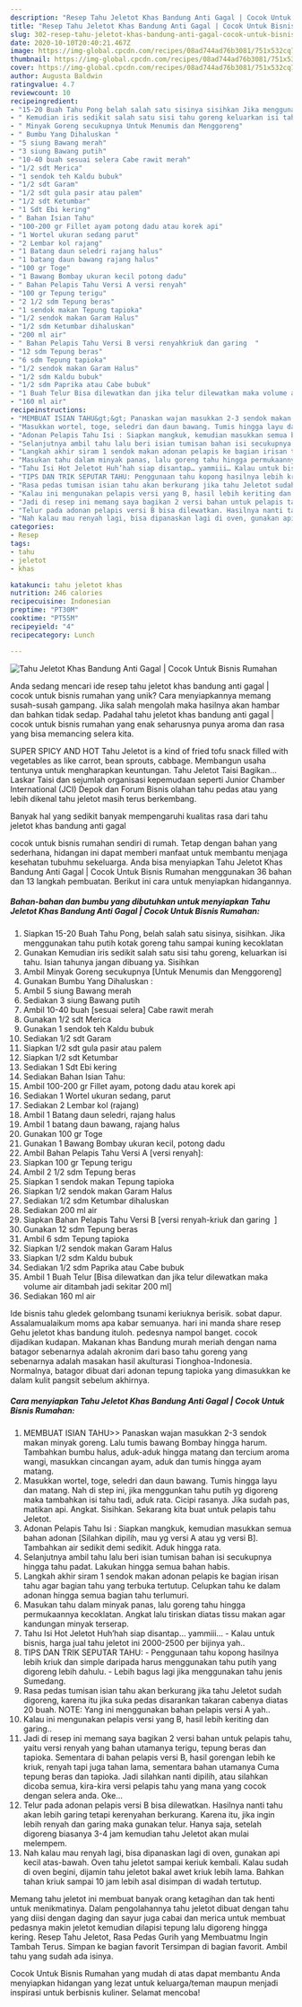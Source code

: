 ```yaml
---
description: "Resep Tahu Jeletot Khas Bandung Anti Gagal | Cocok Untuk Bisnis Rumahan yang Bisa Manjain Lidah"
title: "Resep Tahu Jeletot Khas Bandung Anti Gagal | Cocok Untuk Bisnis Rumahan yang Bisa Manjain Lidah"
slug: 302-resep-tahu-jeletot-khas-bandung-anti-gagal-cocok-untuk-bisnis-rumahan-yang-bisa-manjain-lidah
date: 2020-10-10T20:40:21.467Z
image: https://img-global.cpcdn.com/recipes/08ad744ad76b3081/751x532cq70/tahu-jeletot-khas-bandung-anti-gagal-cocok-untuk-bisnis-rumahan-foto-resep-utama.jpg
thumbnail: https://img-global.cpcdn.com/recipes/08ad744ad76b3081/751x532cq70/tahu-jeletot-khas-bandung-anti-gagal-cocok-untuk-bisnis-rumahan-foto-resep-utama.jpg
cover: https://img-global.cpcdn.com/recipes/08ad744ad76b3081/751x532cq70/tahu-jeletot-khas-bandung-anti-gagal-cocok-untuk-bisnis-rumahan-foto-resep-utama.jpg
author: Augusta Baldwin
ratingvalue: 4.7
reviewcount: 10
recipeingredient:
- "15-20 Buah Tahu Pong belah salah satu sisinya sisihkan Jika menggunakan tahu putih kotak goreng tahu sampai kuning kecoklatan"
- " Kemudian iris sedikit salah satu sisi tahu goreng keluarkan isi tahu Isian tahunya jangan dibuang ya Sisihkan"
- " Minyak Goreng secukupnya Untuk Menumis dan Menggoreng"
- " Bumbu Yang Dihaluskan "
- "5 siung Bawang merah"
- "3 siung Bawang putih"
- "10-40 buah sesuai selera Cabe rawit merah"
- "1/2 sdt Merica"
- "1 sendok teh Kaldu bubuk"
- "1/2 sdt Garam"
- "1/2 sdt gula pasir atau palem"
- "1/2 sdt Ketumbar"
- "1 Sdt Ebi kering"
- " Bahan Isian Tahu"
- "100-200 gr Fillet ayam potong dadu atau korek api"
- "1 Wortel ukuran sedang parut"
- "2 Lembar kol rajang"
- "1 Batang daun seledri rajang halus"
- "1 batang daun bawang rajang halus"
- "100 gr Toge"
- "1 Bawang Bombay ukuran kecil potong dadu"
- " Bahan Pelapis Tahu Versi A versi renyah"
- "100 gr Tepung terigu"
- "2 1/2 sdm Tepung beras"
- "1 sendok makan Tepung tapioka"
- "1/2 sendok makan Garam Halus"
- "1/2 sdm Ketumbar dihaluskan"
- "200 ml air"
- " Bahan Pelapis Tahu Versi B versi renyahkriuk dan garing  "
- "12 sdm Tepung beras"
- "6 sdm Tepung tapioka"
- "1/2 sendok makan Garam Halus"
- "1/2 sdm Kaldu bubuk"
- "1/2 sdm Paprika atau Cabe bubuk"
- "1 Buah Telur Bisa dilewatkan dan jika telur dilewatkan maka volume air ditambah jadi sekitar 200 ml"
- "160 ml air"
recipeinstructions:
- "MEMBUAT ISIAN TAHU&gt;&gt; Panaskan wajan masukkan 2-3 sendok makan minyak goreng. Lalu tumis bawang Bombay hingga harum. Tambahkan bumbu halus, aduk-aduk hingga matang dan tercium aroma wangi, masukkan cincangan ayam, aduk dan tumis hingga ayam matang."
- "Masukkan wortel, toge, seledri dan daun bawang. Tumis hingga layu dan matang. Nah di step ini, jika menggunkan tahu putih yg digoreng maka tambahkan isi tahu tadi, aduk rata. Cicipi rasanya. Jika sudah pas, matikan api. Angkat. Sisihkan. Sekarang kita buat untuk pelapis tahu Jeletot."
- "Adonan Pelapis Tahu Isi : Siapkan mangkuk, kemudian masukkan semua bahan adonan [Silahkan dipilih, mau yg versi A atau yg versi B]. Tambahkan air sedikit demi sedikit. Aduk hingga rata."
- "Selanjutnya ambil tahu lalu beri isian tumisan bahan isi secukupnya hingga tahu padat. Lakukan hingga semua bahan habis."
- "Langkah akhir siram 1 sendok makan adonan pelapis ke bagian irisan tahu agar bagian tahu yang terbuka tertutup. Celupkan tahu ke dalam adonan hingga semua bagian tahu terlumuri."
- "Masukan tahu dalam minyak panas, lalu goreng tahu hingga permukaannya kecoklatan. Angkat lalu tiriskan diatas tissu makan agar kandungan minyak terserap."
- "Tahu Isi Hot Jeletot Huh’hah siap disantap… yammiii… Kalau untuk bisnis, harga jual tahu jeletot ini 2000-2500 per bijinya yah.."
- "TIPS DAN TRIK SEPUTAR TAHU: Penggunaan tahu kopong hasilnya lebih kriuk dan simple daripada harus menggunakan tahu putih yang digoreng lebih dahulu. Lebih bagus lagi jika menggunakan tahu jenis Sumedang."
- "Rasa pedas tumisan isian tahu akan berkurang jika tahu Jeletot sudah digoreng, karena itu jika suka pedas disarankan takaran cabenya diatas 20 buah. NOTE: Yang ini menggunakan bahan pelapis versi A yah.."
- "Kalau ini mengunakan pelapis versi yang B, hasil lebih keriting dan garing.."
- "Jadi di resep ini memang saya bagikan 2 versi bahan untuk pelapis tahu, yaitu versi renyah yang bahan utamanya terigu, tepung beras dan tapioka. Sementara di bahan pelapis versi B, hasil gorengan lebih ke kriuk, renyah tapi juga tahan lama, sementara bahan utamanya Cuma tepung beras dan tapioka. Jadi silahkan nanti dipilih, atau silahkan dicoba semua, kira-kira versi pelapis tahu yang mana yang cocok dengan selera anda. Oke…"
- "Telur pada adonan pelapis versi B bisa dilewatkan. Hasilnya nanti tahu akan lebih garing tetapi kerenyahan berkurang. Karena itu, jika ingin lebih renyah dan garing maka gunakan telur. Hanya saja, setelah digoreng biasanya 3-4 jam kemudian tahu Jeletot akan mulai melempem."
- "Nah kalau mau renyah lagi, bisa dipanaskan lagi di oven, gunakan api kecil atas-bawah. Oven tahu jeletot sampai keriuk kembali. Kalau sudah di oven begini, dijamin tahu jeletot bakal awet kriuk lebih lama. Bahkan tahan kriuk sampai 10 jam lebih asal disimpan di wadah tertutup."
categories:
- Resep
tags:
- tahu
- jeletot
- khas

katakunci: tahu jeletot khas 
nutrition: 246 calories
recipecuisine: Indonesian
preptime: "PT30M"
cooktime: "PT55M"
recipeyield: "4"
recipecategory: Lunch

---
```



![Tahu Jeletot Khas Bandung Anti Gagal | Cocok Untuk Bisnis Rumahan](https://img-global.cpcdn.com/recipes/08ad744ad76b3081/751x532cq70/tahu-jeletot-khas-bandung-anti-gagal-cocok-untuk-bisnis-rumahan-foto-resep-utama.jpg)

Anda sedang mencari ide resep tahu jeletot khas bandung anti gagal | cocok untuk bisnis rumahan yang unik? Cara menyiapkannya memang susah-susah gampang. Jika salah mengolah maka hasilnya akan hambar dan bahkan tidak sedap. Padahal tahu jeletot khas bandung anti gagal | cocok untuk bisnis rumahan yang enak seharusnya punya aroma dan rasa yang bisa memancing selera kita.

SUPER SPICY AND HOT Tahu Jeletot is a kind of fried tofu snack filled with vegetables as like carrot, bean sprouts, cabbage. Membangun usaha tentunya untuk mengharapkan keuntungan. Tahu Jeletot Taisi Bagikan… Laskar Taisi dan sejumlah organisasi kepemudaan seperti Junior Chamber International (JCI) Depok dan Forum Bisnis olahan tahu pedas atau yang lebih dikenal tahu jeletot masih terus berkembang.

Banyak hal yang sedikit banyak mempengaruhi kualitas rasa dari tahu jeletot khas bandung anti gagal 

 cocok untuk bisnis rumahan sendiri di rumah. Tetap dengan bahan yang sederhana, hidangan ini dapat memberi manfaat untuk membantu menjaga kesehatan tubuhmu sekeluarga. Anda bisa menyiapkan Tahu Jeletot Khas Bandung Anti Gagal | Cocok Untuk Bisnis Rumahan menggunakan 36 bahan dan 13 langkah pembuatan. Berikut ini cara untuk menyiapkan hidangannya.

<!--inarticleads1-->

##### Bahan-bahan dan bumbu yang dibutuhkan untuk menyiapkan Tahu Jeletot Khas Bandung Anti Gagal | Cocok Untuk Bisnis Rumahan:

1. Siapkan 15-20 Buah Tahu Pong, belah salah satu sisinya, sisihkan. Jika menggunakan tahu putih kotak goreng tahu sampai kuning kecoklatan
1. Gunakan  Kemudian iris sedikit salah satu sisi tahu goreng, keluarkan isi tahu. Isian tahunya jangan dibuang ya. Sisihkan
1. Ambil  Minyak Goreng secukupnya [Untuk Menumis dan Menggoreng]
1. Gunakan  Bumbu Yang Dihaluskan :
1. Ambil 5 siung Bawang merah
1. Sediakan 3 siung Bawang putih
1. Ambil 10-40 buah [sesuai selera] Cabe rawit merah
1. Gunakan 1/2 sdt Merica
1. Gunakan 1 sendok teh Kaldu bubuk
1. Sediakan 1/2 sdt Garam
1. Siapkan 1/2 sdt gula pasir atau palem
1. Siapkan 1/2 sdt Ketumbar
1. Sediakan 1 Sdt Ebi kering
1. Sediakan  Bahan Isian Tahu:
1. Ambil 100-200 gr Fillet ayam, potong dadu atau korek api
1. Sediakan 1 Wortel ukuran sedang, parut
1. Sediakan 2 Lembar kol (rajang)
1. Ambil 1 Batang daun seledri, rajang halus
1. Ambil 1 batang daun bawang, rajang halus
1. Gunakan 100 gr Toge
1. Gunakan 1 Bawang Bombay ukuran kecil, potong dadu
1. Ambil  Bahan Pelapis Tahu Versi A [versi renyah]:
1. Siapkan 100 gr Tepung terigu
1. Ambil 2 1/2 sdm Tepung beras
1. Siapkan 1 sendok makan Tepung tapioka
1. Siapkan 1/2 sendok makan Garam Halus
1. Sediakan 1/2 sdm Ketumbar dihaluskan
1. Sediakan 200 ml air
1. Siapkan  Bahan Pelapis Tahu Versi B [versi renyah-kriuk dan garing  ]
1. Gunakan 12 sdm Tepung beras
1. Ambil 6 sdm Tepung tapioka
1. Siapkan 1/2 sendok makan Garam Halus
1. Siapkan 1/2 sdm Kaldu bubuk
1. Sediakan 1/2 sdm Paprika atau Cabe bubuk
1. Ambil 1 Buah Telur [Bisa dilewatkan dan jika telur dilewatkan maka volume air ditambah jadi sekitar 200 ml]
1. Sediakan 160 ml air


Ide bisnis tahu gledek gelombang tsunami keriuknya berisik. sobat dapur. Assalamualaikum moms apa kabar semuanya. hari ini manda share resep Gehu jeletot khas bandung ituloh. pedesnya nampol banget. cocok dijadikan kudapan. Makanan khas Bandung murah meriah dengan nama batagor sebenarnya adalah akronim dari baso tahu goreng yang sebenarnya adalah masakan hasil akulturasi Tionghoa-Indonesia. Normalnya, batagor dibuat dari adonan tepung tapioka yang dimasukkan ke dalam kulit pangsit sebelum akhirnya. 

<!--inarticleads2-->

##### Cara menyiapkan Tahu Jeletot Khas Bandung Anti Gagal | Cocok Untuk Bisnis Rumahan:

1. MEMBUAT ISIAN TAHU&gt;&gt; Panaskan wajan masukkan 2-3 sendok makan minyak goreng. Lalu tumis bawang Bombay hingga harum. Tambahkan bumbu halus, aduk-aduk hingga matang dan tercium aroma wangi, masukkan cincangan ayam, aduk dan tumis hingga ayam matang.
1. Masukkan wortel, toge, seledri dan daun bawang. Tumis hingga layu dan matang. Nah di step ini, jika menggunkan tahu putih yg digoreng maka tambahkan isi tahu tadi, aduk rata. Cicipi rasanya. Jika sudah pas, matikan api. Angkat. Sisihkan. Sekarang kita buat untuk pelapis tahu Jeletot.
1. Adonan Pelapis Tahu Isi : Siapkan mangkuk, kemudian masukkan semua bahan adonan [Silahkan dipilih, mau yg versi A atau yg versi B]. Tambahkan air sedikit demi sedikit. Aduk hingga rata.
1. Selanjutnya ambil tahu lalu beri isian tumisan bahan isi secukupnya hingga tahu padat. Lakukan hingga semua bahan habis.
1. Langkah akhir siram 1 sendok makan adonan pelapis ke bagian irisan tahu agar bagian tahu yang terbuka tertutup. Celupkan tahu ke dalam adonan hingga semua bagian tahu terlumuri.
1. Masukan tahu dalam minyak panas, lalu goreng tahu hingga permukaannya kecoklatan. Angkat lalu tiriskan diatas tissu makan agar kandungan minyak terserap.
1. Tahu Isi Hot Jeletot Huh’hah siap disantap… yammiii… - Kalau untuk bisnis, harga jual tahu jeletot ini 2000-2500 per bijinya yah..
1. TIPS DAN TRIK SEPUTAR TAHU: - Penggunaan tahu kopong hasilnya lebih kriuk dan simple daripada harus menggunakan tahu putih yang digoreng lebih dahulu. - Lebih bagus lagi jika menggunakan tahu jenis Sumedang.
1. Rasa pedas tumisan isian tahu akan berkurang jika tahu Jeletot sudah digoreng, karena itu jika suka pedas disarankan takaran cabenya diatas 20 buah. NOTE: Yang ini menggunakan bahan pelapis versi A yah..
1. Kalau ini mengunakan pelapis versi yang B, hasil lebih keriting dan garing..
1. Jadi di resep ini memang saya bagikan 2 versi bahan untuk pelapis tahu, yaitu versi renyah yang bahan utamanya terigu, tepung beras dan tapioka. Sementara di bahan pelapis versi B, hasil gorengan lebih ke kriuk, renyah tapi juga tahan lama, sementara bahan utamanya Cuma tepung beras dan tapioka. Jadi silahkan nanti dipilih, atau silahkan dicoba semua, kira-kira versi pelapis tahu yang mana yang cocok dengan selera anda. Oke…
1. Telur pada adonan pelapis versi B bisa dilewatkan. Hasilnya nanti tahu akan lebih garing tetapi kerenyahan berkurang. Karena itu, jika ingin lebih renyah dan garing maka gunakan telur. Hanya saja, setelah digoreng biasanya 3-4 jam kemudian tahu Jeletot akan mulai melempem.
1. Nah kalau mau renyah lagi, bisa dipanaskan lagi di oven, gunakan api kecil atas-bawah. Oven tahu jeletot sampai keriuk kembali. Kalau sudah di oven begini, dijamin tahu jeletot bakal awet kriuk lebih lama. Bahkan tahan kriuk sampai 10 jam lebih asal disimpan di wadah tertutup.


Memang tahu jeletot ini membuat banyak orang ketagihan dan tak henti untuk menikmatinya. Dalam pengolahannya tahu jeletot dibuat dengan tahu yang diisi dengan daging dan sayur juga cabai dan merica untuk membuat pedasnya makin jeletot kemudian dilapisi tepung lalu digoreng hingga kering. Resep Tahu Jeletot, Rasa Pedas Gurih yang Membuatmu Ingin Tambah Terus. Simpan ke bagian favorit Tersimpan di bagian favorit. Ambil tahu yang sudah ada isinya. 

 Cocok Untuk Bisnis Rumahan yang mudah di atas dapat membantu Anda menyiapkan hidangan yang lezat untuk keluarga/teman maupun menjadi inspirasi untuk berbisnis kuliner. Selamat mencoba!
